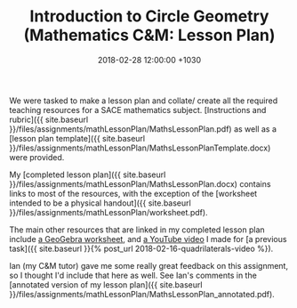 ﻿---
layout: post
title:  "Introduction to Circle Geometry (Mathematics C&M: Lesson Plan)"
date:   2018-02-28 12:00:00 +1030
categories: MTeach mathCM
tags: [1-5, 2-1, 2-2, 2-3, 3-1, 3-2, 3-4]
---

We were tasked to make a lesson plan and collate/ create all the required teaching resources for a SACE mathematics subject. [Instructions and rubric]({{ site.baseurl }}/files/assignments/mathLessonPlan/MathsLessonPlan.pdf) as well as a [lesson plan template]({{ site.baseurl }}/files/assignments/mathLessonPlan/MathsLessonPlanTemplate.docx) were provided.

My [completed lesson plan]({{ site.baseurl }}/files/assignments/mathLessonPlan/MathsLessonPlan.docx) contains links to most of the resources, with the exception of the [worksheet intended to be a physical handout]({{ site.baseurl }}/files/assignments/mathLessonPlan/worksheet.pdf).

The main other resources that are linked in my completed lesson plan include [a GeoGebra worksheet](https://ggbm.at/kpREkaRQ), and [a YouTube video](https://youtu.be/zUL2OBqF-qQ) I made for [a previous task]({{ site.baseurl }}{% post_url 2018-02-16-quadrilaterals-video %}).

Ian (my C&M tutor) gave me some really great feedback on this assignment, so I thought I'd include that here as well. See Ian's comments in the [annotated version of my lesson plan]({{ site.baseurl }}/files/assignments/mathLessonPlan/MathsLessonPlan_annotated.pdf).


